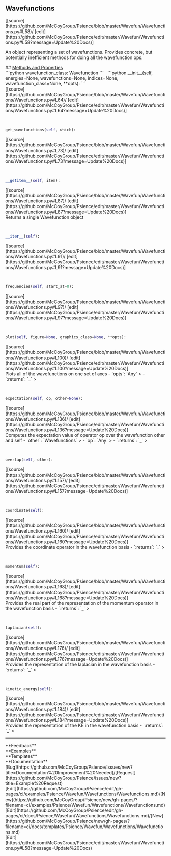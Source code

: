 ## <a id="Psience.Wavefun.Wavefunctions.Wavefunctions">Wavefunctions</a> 

<div class="docs-source-link" markdown="1">
[[source](https://github.com/McCoyGroup/Psience/blob/master/Wavefun/Wavefunctions.py#L58)/
[edit](https://github.com/McCoyGroup/Psience/edit/master/Wavefun/Wavefunctions.py#L58?message=Update%20Docs)]
</div>

An object representing a set of wavefunctions.
Provides concrete, but potentially inefficient methods for doing all the wavefunction ops.







<div class="collapsible-section">
 <div class="collapsible-section collapsible-section-header" markdown="1">
## <a class="collapse-link" data-toggle="collapse" href="#methods" markdown="1"> Methods and Properties</a> <a class="float-right" data-toggle="collapse" href="#methods"><i class="fa fa-chevron-down"></i></a>
 </div>
 <div class="collapsible-section collapsible-section-body collapse show" id="methods" markdown="1">
 ```python
wavefunction_class: Wavefunction
```
<a id="Psience.Wavefun.Wavefunctions.Wavefunctions.__init__" class="docs-object-method">&nbsp;</a> 
```python
__init__(self, energies=None, wavefunctions=None, indices=None, wavefunction_class=None, **opts): 
```
<div class="docs-source-link" markdown="1">
[[source](https://github.com/McCoyGroup/Psience/blob/master/Wavefun/Wavefunctions/Wavefunctions.py#L64)/
[edit](https://github.com/McCoyGroup/Psience/edit/master/Wavefun/Wavefunctions/Wavefunctions.py#L64?message=Update%20Docs)]
</div>


<a id="Psience.Wavefun.Wavefunctions.Wavefunctions.get_wavefunctions" class="docs-object-method">&nbsp;</a> 
```python
get_wavefunctions(self, which): 
```
<div class="docs-source-link" markdown="1">
[[source](https://github.com/McCoyGroup/Psience/blob/master/Wavefun/Wavefunctions/Wavefunctions.py#L73)/
[edit](https://github.com/McCoyGroup/Psience/edit/master/Wavefun/Wavefunctions/Wavefunctions.py#L73?message=Update%20Docs)]
</div>


<a id="Psience.Wavefun.Wavefunctions.Wavefunctions.__getitem__" class="docs-object-method">&nbsp;</a> 
```python
__getitem__(self, item): 
```
<div class="docs-source-link" markdown="1">
[[source](https://github.com/McCoyGroup/Psience/blob/master/Wavefun/Wavefunctions/Wavefunctions.py#L87)/
[edit](https://github.com/McCoyGroup/Psience/edit/master/Wavefun/Wavefunctions/Wavefunctions.py#L87?message=Update%20Docs)]
</div>
Returns a single Wavefunction object


<a id="Psience.Wavefun.Wavefunctions.Wavefunctions.__iter__" class="docs-object-method">&nbsp;</a> 
```python
__iter__(self): 
```
<div class="docs-source-link" markdown="1">
[[source](https://github.com/McCoyGroup/Psience/blob/master/Wavefun/Wavefunctions/Wavefunctions.py#L91)/
[edit](https://github.com/McCoyGroup/Psience/edit/master/Wavefun/Wavefunctions/Wavefunctions.py#L91?message=Update%20Docs)]
</div>


<a id="Psience.Wavefun.Wavefunctions.Wavefunctions.frequencies" class="docs-object-method">&nbsp;</a> 
```python
frequencies(self, start_at=0): 
```
<div class="docs-source-link" markdown="1">
[[source](https://github.com/McCoyGroup/Psience/blob/master/Wavefun/Wavefunctions/Wavefunctions.py#L97)/
[edit](https://github.com/McCoyGroup/Psience/edit/master/Wavefun/Wavefunctions/Wavefunctions.py#L97?message=Update%20Docs)]
</div>


<a id="Psience.Wavefun.Wavefunctions.Wavefunctions.plot" class="docs-object-method">&nbsp;</a> 
```python
plot(self, figure=None, graphics_class=None, **opts): 
```
<div class="docs-source-link" markdown="1">
[[source](https://github.com/McCoyGroup/Psience/blob/master/Wavefun/Wavefunctions/Wavefunctions.py#L100)/
[edit](https://github.com/McCoyGroup/Psience/edit/master/Wavefun/Wavefunctions/Wavefunctions.py#L100?message=Update%20Docs)]
</div>
Plots all of the wavefunctions on one set of axes
  - `opts`: `Any`
    > 
  - `:returns`: `_`
    >


<a id="Psience.Wavefun.Wavefunctions.Wavefunctions.expectation" class="docs-object-method">&nbsp;</a> 
```python
expectation(self, op, other=None): 
```
<div class="docs-source-link" markdown="1">
[[source](https://github.com/McCoyGroup/Psience/blob/master/Wavefun/Wavefunctions/Wavefunctions.py#L136)/
[edit](https://github.com/McCoyGroup/Psience/edit/master/Wavefun/Wavefunctions/Wavefunctions.py#L136?message=Update%20Docs)]
</div>
Computes the expectation value of operator op over the wavefunction other and self
  - `other`: `Wavefunctions`
    > 
  - `op`: `Any`
    > 
  - `:returns`: `_`
    >


<a id="Psience.Wavefun.Wavefunctions.Wavefunctions.overlap" class="docs-object-method">&nbsp;</a> 
```python
overlap(self, other): 
```
<div class="docs-source-link" markdown="1">
[[source](https://github.com/McCoyGroup/Psience/blob/master/Wavefun/Wavefunctions/Wavefunctions.py#L157)/
[edit](https://github.com/McCoyGroup/Psience/edit/master/Wavefun/Wavefunctions/Wavefunctions.py#L157?message=Update%20Docs)]
</div>


<a id="Psience.Wavefun.Wavefunctions.Wavefunctions.coordinate" class="docs-object-method">&nbsp;</a> 
```python
coordinate(self): 
```
<div class="docs-source-link" markdown="1">
[[source](https://github.com/McCoyGroup/Psience/blob/master/Wavefun/Wavefunctions/Wavefunctions.py#L160)/
[edit](https://github.com/McCoyGroup/Psience/edit/master/Wavefun/Wavefunctions/Wavefunctions.py#L160?message=Update%20Docs)]
</div>
Provides the coordinate operator in the wavefunction basis
  - `:returns`: `_`
    >


<a id="Psience.Wavefun.Wavefunctions.Wavefunctions.momentum" class="docs-object-method">&nbsp;</a> 
```python
momentum(self): 
```
<div class="docs-source-link" markdown="1">
[[source](https://github.com/McCoyGroup/Psience/blob/master/Wavefun/Wavefunctions/Wavefunctions.py#L168)/
[edit](https://github.com/McCoyGroup/Psience/edit/master/Wavefun/Wavefunctions/Wavefunctions.py#L168?message=Update%20Docs)]
</div>
Provides the real part of the representation of the momentum operator in the wavefunction basis
  - `:returns`: `_`
    >


<a id="Psience.Wavefun.Wavefunctions.Wavefunctions.laplacian" class="docs-object-method">&nbsp;</a> 
```python
laplacian(self): 
```
<div class="docs-source-link" markdown="1">
[[source](https://github.com/McCoyGroup/Psience/blob/master/Wavefun/Wavefunctions/Wavefunctions.py#L176)/
[edit](https://github.com/McCoyGroup/Psience/edit/master/Wavefun/Wavefunctions/Wavefunctions.py#L176?message=Update%20Docs)]
</div>
Provides the representation of the laplacian in the wavefunction basis
  - `:returns`: `_`
    >


<a id="Psience.Wavefun.Wavefunctions.Wavefunctions.kinetic_energy" class="docs-object-method">&nbsp;</a> 
```python
kinetic_energy(self): 
```
<div class="docs-source-link" markdown="1">
[[source](https://github.com/McCoyGroup/Psience/blob/master/Wavefun/Wavefunctions/Wavefunctions.py#L184)/
[edit](https://github.com/McCoyGroup/Psience/edit/master/Wavefun/Wavefunctions/Wavefunctions.py#L184?message=Update%20Docs)]
</div>
Provides the representation of the KE in the wavefunction basis
  - `:returns`: `_`
    >
 </div>
</div>












---


<div markdown="1" class="text-secondary">
<div class="container">
  <div class="row">
   <div class="col" markdown="1">
**Feedback**   
</div>
   <div class="col" markdown="1">
**Examples**   
</div>
   <div class="col" markdown="1">
**Templates**   
</div>
   <div class="col" markdown="1">
**Documentation**   
</div>
   <div class="col" markdown="1">
   
</div>
   <div class="col" markdown="1">
   
</div>
   <div class="col" markdown="1">
   
</div>
</div>
  <div class="row">
   <div class="col" markdown="1">
[Bug](https://github.com/McCoyGroup/Psience/issues/new?title=Documentation%20Improvement%20Needed)/[Request](https://github.com/McCoyGroup/Psience/issues/new?title=Example%20Request)   
</div>
   <div class="col" markdown="1">
[Edit](https://github.com/McCoyGroup/Psience/edit/gh-pages/ci/examples/Psience/Wavefun/Wavefunctions/Wavefunctions.md)/[New](https://github.com/McCoyGroup/Psience/new/gh-pages/?filename=ci/examples/Psience/Wavefun/Wavefunctions/Wavefunctions.md)   
</div>
   <div class="col" markdown="1">
[Edit](https://github.com/McCoyGroup/Psience/edit/gh-pages/ci/docs/Psience/Wavefun/Wavefunctions/Wavefunctions.md)/[New](https://github.com/McCoyGroup/Psience/new/gh-pages/?filename=ci/docs/templates/Psience/Wavefun/Wavefunctions/Wavefunctions.md)   
</div>
   <div class="col" markdown="1">
[Edit](https://github.com/McCoyGroup/Psience/edit/master/Wavefun/Wavefunctions.py#L58?message=Update%20Docs)   
</div>
   <div class="col" markdown="1">
   
</div>
   <div class="col" markdown="1">
   
</div>
   <div class="col" markdown="1">
   
</div>
</div>
</div>
</div>